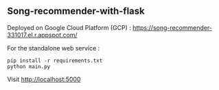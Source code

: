 Song-recommender-with-flask
----

Deployed on Google Cloud Platform (GCP) : 
https://song-recommender-331017.el.r.appspot.com/



For the standalone web service : 
```shell
pip install -r requirements.txt
python main.py
```
Visit [http://localhost:5000](http://localhost:5000)
